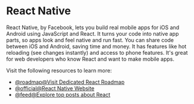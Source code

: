 # React Native

React Native, by Facebook, lets you build real mobile apps for iOS and Android using JavaScript and React. It turns your code into native app parts, so apps look and feel native and run fast. You can share code between iOS and Android, saving time and money. It has features like hot reloading (see changes instantly) and access to phone features. It's great for web developers who know React and want to make mobile apps.

Visit the following resources to learn more:

- [@roadmap@Visit Dedicated React Roadmap](https://roadmap.sh/react-native)
- [@official@React Native Website](https://reactnative.dev/)
- [@feed@Explore top posts about React](https://app.daily.dev/tags/react?ref=roadmapsh)
